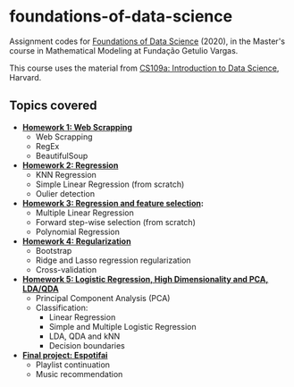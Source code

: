 # foundations-of-data-science

Assignment codes for [Foundations of Data Science](https://emap.fgv.br/disciplina/mestrado/fundamentos-de-ciencia-de-dados) (2020), in the Master's course in Mathematical Modeling at Fundação Getulio Vargas.

This course uses the material from [CS109a: Introduction to Data Science](https://harvard-iacs.github.io/2019-CS109A/), Harvard.

## Topics covered

- **[Homework 1: Web Scrapping](https://github.com/lucasresck/foundations-of-data-science/tree/master/cs109a_hw1/)**
  - Web Scrapping
  - RegEx
  - BeautifulSoup
- **[Homework 2: Regression](https://github.com/lucasresck/foundations-of-data-science/tree/master/cs109a_hw2/)**
  - KNN Regression
  - Simple Linear Regression (from scratch)
  - Oulier detection
- **[Homework 3: Regression and feature selection](https://github.com/lucasresck/foundations-of-data-science/tree/master/cs109a_hw3/):**
  - Multiple Linear Regression
  - Forward step-wise selection (from scratch)
  - Polynomial Regression
- **[Homework 4: Regularization](https://github.com/lucasresck/foundations-of-data-science/tree/master/cs109a_hw4/)**
  - Bootstrap
  - Ridge and Lasso regression regularization
  - Cross-validation
- **[Homework 5: Logistic Regression, High Dimensionality and PCA, LDA/QDA](https://github.com/lucasresck/foundations-of-data-science/tree/master/cs109a_hw5)**
  - Principal Component Analysis (PCA)
  - Classification:
    - Linear Regression
    - Simple and Multiple Logistic Regression
    - LDA, QDA and kNN
    - Decision boundaries
- **[Final project: Espotifai](https://github.com/lucasresck/espotifai)**
  - Playlist continuation
  - Music recommendation

